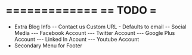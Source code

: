 =============
== TODO     =
=============

- Extra Blog Info
-- Contact us Custom URL - Defaults to email
-- Social Media
--- Facebook Account
--- Twitter Account
--- Google Plus Account
--- Linked In Acount
--- Youtube Account
- Secondary Menu for Footer